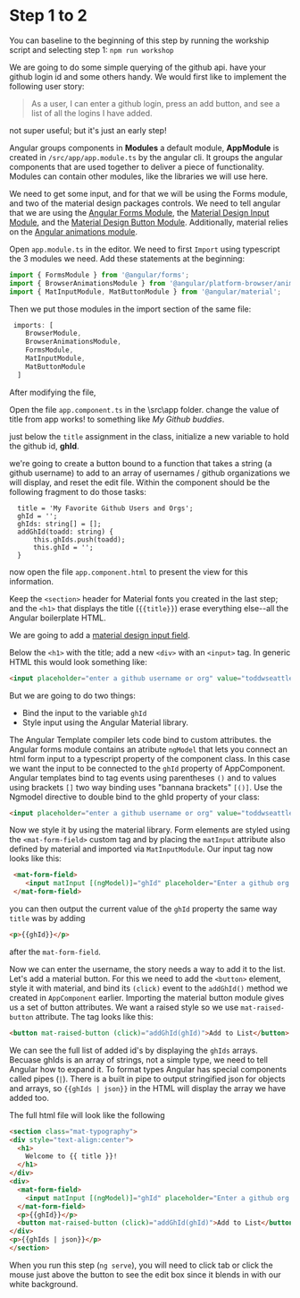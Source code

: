 # Step 1 to 2
You can baseline to the beginning of this step by running the workship script and selecting step 1:
`npm run workshop`

We are going to do some simple querying of the github api.  have your github login id and some others handy. We would first like to implement the following user story:

>As a user, I can enter a github login, press an add button, and see a list of all the logins I have added.

not super useful; but it's just an early step!

Angular groups components in **Modules** a default module, **AppModule** is created in `/src/app/app.module.ts` by the angular cli.  It groups the angular components that are used together to deliver a piece of functionality.  Modules can contain other modules, like the libraries we will use here.

We need to get some input, and for that we will be using the Forms module, and two of the material design packages controls.   We need to tell angular that we are using the [Angular Forms Module](https://angular.io/guide/forms), the [Material Design Input Module](https://material.angular.io/components/input/overview), and the [Material Design Button Module](https://material.angular.io/components/button/overview).  Additionally, material relies on the [Angular animations module](https://angular.io/guide/animations).

Open `app.module.ts` in the editor.   We need to first `Import` using typescript the 3 modules we need.  Add these statements at the beginning:
```typescript
import { FormsModule } from '@angular/forms';
import { BrowserAnimationsModule } from '@angular/platform-browser/animations';
import { MatInputModule, MatButtonModule } from '@angular/material';
```
Then we put those modules in the import section of the same file:
```typescript
 imports: [
    BrowserModule,
    BrowserAnimationsModule,
    FormsModule,
    MatInputModule,
    MatButtonModule
  ]
  ```
After modifying the file,

Open the file `app.component.ts` in the \src\app folder. change the value of title from app works! to something like *My Github buddies*.

just below the `title` assignment in the class, initialize a new variable to hold the github id, **ghId**.  

we're going to create a button bound to a function that takes a string (a github username) to add to an array of usernames / github organizations we will display, and reset the edit file.   Within the component should be the following fragment to do those tasks:

````
  title = 'My Favorite Github Users and Orgs';
  ghId = '';
  ghIds: string[] = [];
  addGhId(toadd: string) {
      this.ghIds.push(toadd);
      this.ghId = '';
  }
````

now open the file `app.component.html` to present the view for this information.

Keep the `<section>` header for Material fonts you created in the last step; and the `<h1>` that
displays the title (`{{title}}`) erase everything else--all the Angular boilerplate HTML.

We are going to add a [material design input field](https://material.angular.io/components/input/overview).

Below the `<h1>` with the title; add a new `<div>` with an  `<input>` tag.  In generic HTML this would look something like:
```html
<input placeholder="enter a github username or org" value="toddwseattle">
```
But we are going to do two things:
 - Bind the input to the variable `ghId`
 - Style input using the Angular Material library.

The Angular Template compiler lets code bind to custom attributes.  the Angular forms module contains an atribute `ngModel` that lets you connect an html form input to a typescript property of the component class.   In this case we want the input to be connected to the `ghId` property of AppComponent.  Angular templates bind to tag events using parentheses `()` and to values using brackets `[]`  two way binding uses "bannana brackets" `[()]`.     Use the Ngmodel directive to double bind to the ghId property of your class:
```html
<input placeholder="enter a github username or org" value="toddwseattle" [(ngModel)]="ghId">
```
Now we style it by using the material library. Form elements are styled using the `<mat-form-field>` custom tag and by placing the `matInput` attribute also defined by material and imported via `MatInputModule`.  Our input tag now looks like this:
```html
 <mat-form-field>
    <input matInput [(ngModel)]="ghId" placeholder="Enter a github org or user id"  value="toddwseattle" >
 </mat-form-field>
```
you can then output the current value of the `ghId` property the same way `title` was by adding
```html
<p>{{ghId}}</p>
```
after the `mat-form-field`.

Now we can enter the username, the story needs a way to add it to the list.  Let's add a material button.  For this we need to add the `<button>` element, style it with material, and bind its `(click)` event to the `addGhId()` method we created in `AppComponent` earlier.   Importing the material button module gives us a set of button attributes.  We want a raised style so we use `mat-raised-button` attribute.  The tag looks like this:
```html
<button mat-raised-button (click)="addGhId(ghId)">Add to List</button>
```
We can see the full list of added id's by displaying the `ghIds` arrays.  Becuase ghIds is an array of strings, not a simple type, we need to tell Angular how to expand it.  To format types Angular has special components called pipes (`|`). There is a built in pipe to output stringified json for objects and arrays, so `{{ghIds | json}}` in the HTML will display the array we have added too.

The full html file will look like the following
````html
<section class="mat-typography">
<div style="text-align:center">
  <h1>
    Welcome to {{ title }}!
  </h1>
</div>
<div>
  <mat-form-field>
    <input matInput [(ngModel)]="ghId" placeholder="Enter a github org or user id"  value="toddwseattle" >
  </mat-form-field>
  <p>{{ghId}}</p>
  <button mat-raised-button (click)="addGhId(ghId)">Add to List</button>
</div>
<p>{{ghIds | json}}</p>
</section>
````
When you run this step (`ng serve`), you will need to click tab or click the mouse just above the button to see the edit box since it blends in with our white background.
